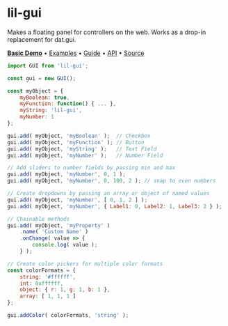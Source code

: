 # lil-gui

Makes a floating panel for controllers on the web. Works as a drop-in replacement for dat.gui.

[**Basic Demo**](https://lil-gui.georgealways.com/examples/basic/) • [Examples](https://lil-gui.georgealways.com/#Examples) • [Guide](https://lil-gui.georgealways.com/#Guide) • [API](https://lil-gui.georgealways.com/#API) • [Source](https://github.com/georgealways/lil-gui)

```js
import GUI from 'lil-gui'; 

const gui = new GUI();

const myObject = {
	myBoolean: true,
	myFunction: function() { ... },
	myString: 'lil-gui',
	myNumber: 1
};

gui.add( myObject, 'myBoolean' );  // Checkbox
gui.add( myObject, 'myFunction' ); // Button
gui.add( myObject, 'myString' );   // Text Field
gui.add( myObject, 'myNumber' );   // Number Field

// Add sliders to number fields by passing min and max
gui.add( myObject, 'myNumber', 0, 1 );
gui.add( myObject, 'myNumber', 0, 100, 2 ); // snap to even numbers

// Create dropdowns by passing an array or object of named values
gui.add( myObject, 'myNumber', [ 0, 1, 2 ] );
gui.add( myObject, 'myNumber', { Label1: 0, Label2: 1, Label3: 2 } );

// Chainable methods
gui.add( myObject, 'myProperty' )
	.name( 'Custom Name' )
	.onChange( value => {
		console.log( value );
	} );

// Create color pickers for multiple color formats
const colorFormats = {
	string: '#ffffff',
	int: 0xffffff,
	object: { r: 1, g: 1, b: 1 },
	array: [ 1, 1, 1 ]
};

gui.addColor( colorFormats, 'string' );
```


